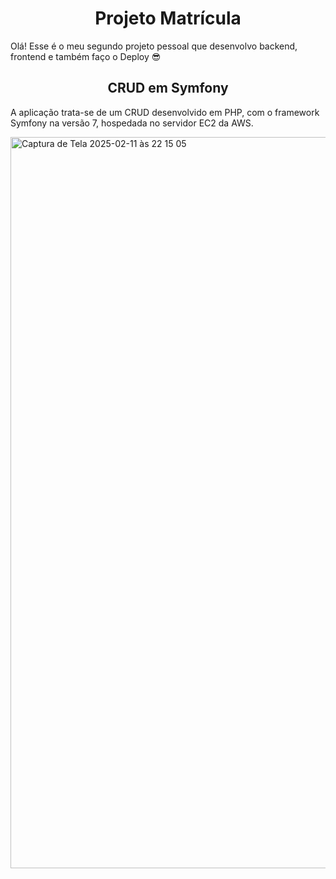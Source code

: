 <h1 align="center">Projeto Matrícula</h1>

Olá! Esse é o meu segundo projeto pessoal que desenvolvo backend, frontend e também faço o Deploy 😎
<h2 align="center">CRUD em Symfony</h2>

A aplicação trata-se de um CRUD desenvolvido em PHP, com o framework Symfony na versão 7, hospedada no servidor EC2 da AWS.  

<img width="1170" alt="Captura de Tela 2025-02-11 às 22 15 05" src="https://github.com/user-attachments/assets/b89c32ff-2e16-48fe-be83-b6a6fa9adb52" />

